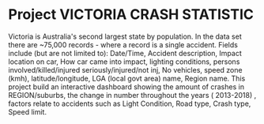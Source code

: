# Project VICTORIA CRASH STATISTIC

Victoria is Australia's second largest state by population. In the data set there are ~75,000 records - where a record is a single accident. 
Fields include (but are not limited to): Date/Time, Accident description, Impact location on car, How car came into impact, lighting conditions, persons involved/killed/injured seriously/injured/not inj, No vehicles, speed zone (kmh), latitude/longitude, LGA (local govt area) name, Region name. 
This project build an interactive dashboard showing the amount of crashes in REGION/suburbs, the change in number throughout the years ( 2013-2018)
, factors relate to accidents such as Light Condition, Road type, Crash type, Speed limit.

